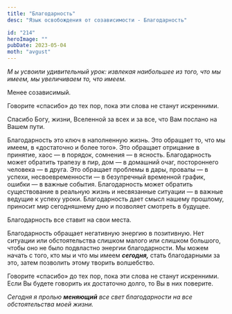 ```yaml
---
title: "Благодарность"
desc: "Язык освобождения от созависимости - Благодарность"

id: "214"
heroImage: ""
pubDate: 2023-05-04
moth: "avgust"
---
```


_М_ _ы_ _усвоили_ _удивительный_ _урок:_ _извлекая_ _наибольшее_ _из_ _того,_
_что_ _мы_ _имеем,_ _мы_ _увеличиваем_ _то,_ _что_ _имеем._

Менее созависимый.

Говорите «спасибо» до тех пор, пока эти слова не станут искренними.

Спасибо Богу, жизни, Вселенной за всех и за все, что Вам послано на Вашем
пути.

Благодарность это ключ в наполненную жизнь. Это обращает то, что мы имеем, в
«достаточно и более того». Это обращает отрицание в принятие, хаос — в
порядок, сомнения — в ясность. Благодарность может обратить трапезу в пир, дом
— в домашний очаг, постороннего человека — в друга. Это обращает проблемы в
дары, провалы — в успехи, несвоевременности — в безупречный временной график,
ошибки — в важные события. Благодарность может обратить существование в
реальную жизнь и несвязанные ситуации — в важные ведущие к успеху уроки.
Благодарность дает смысл нашему прошлому, приносит мир сегодняшнему дню и
позволяет смотреть в будущее.

Благодарность все ставит на свои места.

Благодарность обращает негативную энергию в позитивную. Нет ситуации или
обстоятельства слишком малого или слишком большого, чтобы оно не было
подвластно энергии благодарности. Мы можем начать с того, кто мы и что мы
имеем **_сегодня,_** стать благодарными за это, затем позволить этому творить
волшебство.

Говорите «спасибо» до тех пор, пока эти слова не станут искренними. Если Вы
будете говорить их достаточно долго, то Вы в них поверите.

_Сегодня_ _я_ _пролью_ **_меняющий_** _все_ _свет_ _благодарности_ _на_ _все_
_обстоятельства_ _моей_ _жизни._
